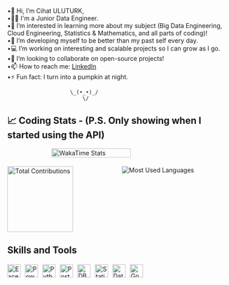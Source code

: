 •👋 Hi, I’m Cihat ULUTURK,  
•🧑‍💼 I'm a Junior Data Engineer.  
•👀 I’m interested in learning more about my subject (Big Data Engineering, Cloud Engineering, 
    Statistics & Mathematics, and all parts of coding)!  
•🌱 I’m developing myself to be better than my past self every day.  
•💻 I’m working on interesting and scalable projects so I can grow as I go.  
•💞️ I’m looking to collaborate on open-source projects!  
•📫 How to reach me: [LinkedIn](https://www.linkedin.com/in/cihat-ulutürk)  
•⚡ Fun fact: I turn into a pumpkin at night.

                        \_(•_•)_/
                            \/

## 📈 Coding Stats - (P.S. Only showing when I started using the API)

<div style="display: flex; justify-content: center; width: 100%; margin-bottom: 20px;">
  <img src="https://github-readme-stats.vercel.app/api/wakatime?username=waltzofflowers&layout=compact&range=all_time&theme=dark&hide_progress=true&hide_title=true&custom_title=My%20WakaTime%20Stats" alt="WakaTime Stats" style="width: 60%; max-width: 400px;" />
</div>

<div style="display: flex; justify-content: space-between; width: 100%; gap: 10px; margin-top: 20px;">
  <div style="width: 48%;">
    <img src="https://github-readme-stats.vercel.app/api?username=waltzofflowers&count_private=true&show_icons=true&hide=prs&theme=dark" alt="Total Contributions" height="150"/>
  </div>
  <div style="width: 48%;">
    <img src="https://github-readme-stats.vercel.app/api/top-langs/?username=waltzofflowers&layout=compact&theme=dark&langs_count=10" alt="Most Used Languages" />
  </div>
</div>

## Skills and Tools

<div style="display: flex; flex-wrap: wrap; gap: 10px; margin-top: 20px;">
  <span>
    <img src="https://img.shields.io/badge/Excel-217346?style=flat-square&logo=microsoft-excel&logoColor=white" alt="Excel" height="30"/>
  </span>
  <span>
    <img src="https://img.shields.io/badge/Power_BI-F2C811?style=flat-square&logo=power-bi&logoColor=black" alt="Power BI" height="30"/>
  </span>
  <span>
    <img src="https://img.shields.io/badge/Python-3776AB?style=flat-square&logo=python&logoColor=white" alt="Python" height="30"/>
  </span>
  <span>
    <img src="https://img.shields.io/badge/SQL Server-4169E1?style=flat-square&logo=postgresql&logoColor=white" alt="PostgreSQL" height="30"/>
  </span>
  <span>
    <img src="https://img.shields.io/badge/DBMS-3E4A89?style=flat-square&logo=databricks&logoColor=white" alt="DBMS" height="30"/>
  </span>
  <span>
    <img src="https://img.shields.io/badge/Statistics-4CAF50?style=flat-square&logo=google-analytics&logoColor=white" alt="Statistics" height="30"/>
  </span>
  <span>
    <img src="https://img.shields.io/badge/Data_Visualization-FF6F00?style=flat-square&logo=tableau&logoColor=white" alt="Data Visualization" height="30"/>
  </span>
  <span>
    <img src="https://img.shields.io/badge/Google_Cloud-4285F4?style=flat-square&logo=google-cloud&logoColor=white" alt="Google Cloud" height="30"/>
  </span>
</div>
